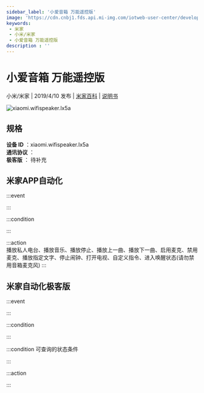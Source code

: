 ```yaml
---
sidebar_label: '小爱音箱 万能遥控版'
image: 'https://cdn.cnbj1.fds.api.mi-img.com/iotweb-user-center/developer_16790475780920p5GGP5W.png?GalaxyAccessKeyId=AKVGLQWBOVIRQ3XLEW&Expires=9223372036854775807&Signature=SQglLEP4WfjyXT/e3cVaSNoWn8g='
keywords: 
 - 米家
 - 小米/米家
 - 小爱音箱 万能遥控版
description : ''
---
```

# 小爱音箱 万能遥控版

小米/米家 | 2019/4/10 发布 | [米家百科](https://home.mi.com/webapp/content/baike/product/index.html?model=xiaomi.wifispeaker.lx5a) | [说明书](https://home.mi.com/views/introduction.html?model=xiaomi.wifispeaker.lx5a&region=cn)

![xiaomi.wifispeaker.lx5a](https://cdn.cnbj1.fds.api.mi-img.com/iotweb-user-center/developer_16790475780920p5GGP5W.png?GalaxyAccessKeyId=AKVGLQWBOVIRQ3XLEW&Expires=9223372036854775807&Signature=SQglLEP4WfjyXT/e3cVaSNoWn8g=)

## 规格  
> 
**设备 ID** ：xiaomi.wifispeaker.lx5a  
**通讯协议** ：  
**极客版**  ： 待补充 


## 米家APP自动化  

:::event  

:::

:::condition  

:::

:::action   
播放私人电台、播放音乐、播放停止、播放上一曲、播放下一曲、启用麦克、禁用麦克、播放指定文字、停止闹钟、打开电视、自定义指令、进入唤醒状态(请勿禁用音箱麦克风)
:::

## 米家自动化极客版  

:::event  

:::

:::condition  

:::

:::condition 可查询的状态条件  

:::

:::action  

:::

        

